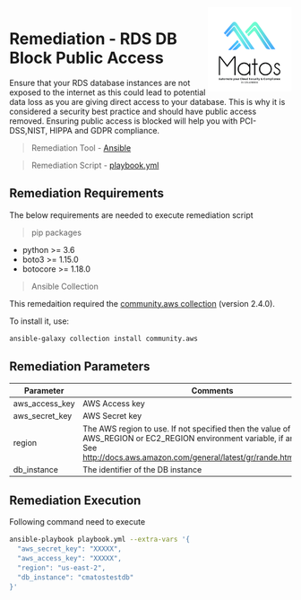<img align="right" src="https://github.com/cloudmatos/Matos/blob/main/images/matos-logo.png" width="150" height="150">

# Remediation - RDS DB Block Public Access
Ensure that your RDS database instances are not exposed to the internet as this could lead to potential data loss as you are giving direct access to your database. This is why it is considered a security best practice and should have public access removed. Ensuring public access is blocked will help you with PCI-DSS,NIST, HIPPA and GDPR compliance.

> Remediation Tool   - [Ansible](https://www.ansible.com/)

> Remediation Script - [playbook.yml](playbook.yml)

## Remediation Requirements
The below requirements are needed to execute remediation script

> pip packages
- python >= 3.6
- boto3 >= 1.15.0
- botocore >= 1.18.0

> Ansible Collection

This remedaition required the [community.aws collection](https://galaxy.ansible.com/community/aws) (version 2.4.0).

To install it, use: 
```sh
ansible-galaxy collection install community.aws
```

## Remediation Parameters

| Parameter | Comments |
| ------ | ------ |
| aws_access_key | AWS Access key |
| aws_secret_key | AWS Secret key |
| region | The AWS region to use. If not specified then the value of the AWS_REGION or EC2_REGION environment variable, if any, is used. See http://docs.aws.amazon.com/general/latest/gr/rande.html#ec2_region |
| db_instance | The identifier of the DB instance |


## Remediation Execution
Following command need to execute
```sh
ansible-playbook playbook.yml --extra-vars '{
  "aws_secret_key": "XXXXX",
  "aws_access_key": "XXXXX",
  "region": "us-east-2",
  "db_instance": "cmatostestdb"
}'
```